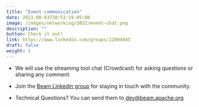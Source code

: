 ```yaml
---
title: "Event communication"
date: 2021-08-03T20:51:19-05:00
image: /images/networking/2022/event-chat.png
description: ""
button: Check it out! 
link: https://www.linkedin.com/groups/12004045
draft: false
weight: 1
---
```


- We will use the streaming tool chat (Crowdcast) for asking questions or sharing any comment.

- Join the [Beam Linkedin group](https://www.linkedin.com/groups/12004045) for staying in touch with the community.

- Technical Questions? You can send them to dev@beam.apache.org
